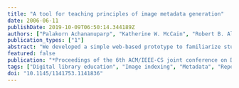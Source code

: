 ```yaml
---
title: "A tool for teaching principles of image metadata generation"
date: 2006-06-11
publishDate: 2019-10-09T06:50:14.344189Z
authors: ["Palakorn Achananuparp", "Katherine W. McCain", "Robert B. Allen"]
publication_types: ["1"]
abstract: "We developed a simple web-based prototype to familiarize students with digital library tools. To assist the students with the indexing task, the prototype provided basic functionalities, including metadata input form, photo search interface. The students generally expressed a positive feedback toward the use of digital library tools in their image indexing project."
featured: false
publication: "*Proceedings of the 6th ACM/IEEE-CS joint conference on Digital libraries - JCDL '06*"
tags: ["Digital library education", "Image indexing", "Metadata", "Repositories"]
doi: "10.1145/1141753.1141836"
---
```


